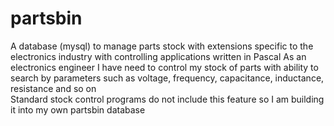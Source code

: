 # partsbin
A database (mysql) to manage parts stock with extensions specific to the electronics industry with controlling applications written in Pascal
As an electronics engineer I have need to control my stock of parts with ability to search by parameters such as voltage, frequency, capacitance, inductance, resistance and so on<br>
Standard stock control programs do not include this feature so I am building it into my own partsbin database

